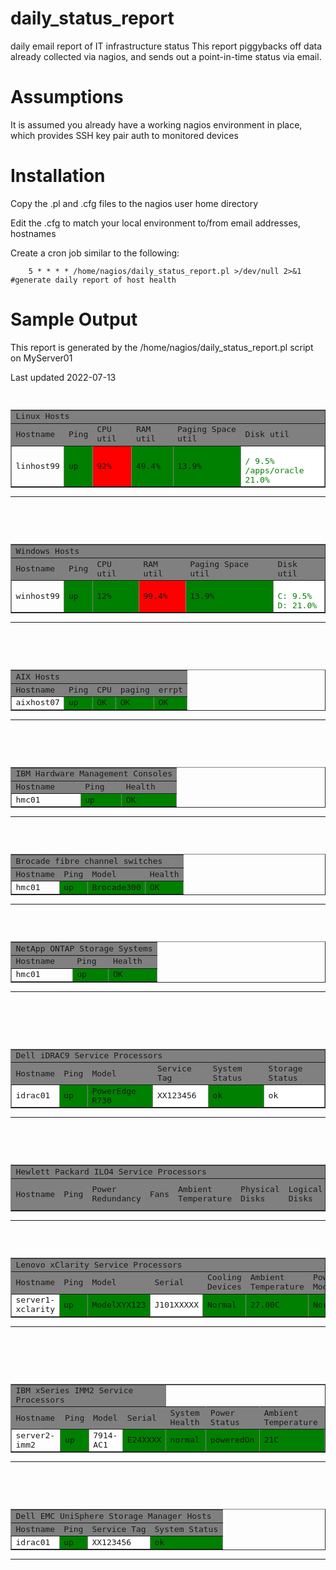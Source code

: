 # daily_status_report
daily email report of IT infrastructure status
This report piggybacks off data already collected via nagios, and sends out a point-in-time status via email.

# Assumptions
It is assumed you already have a working nagios environment in place, which provides SSH key pair auth to monitored devices

# Installation
Copy the .pl and .cfg files to the nagios user home directory

Edit the .cfg to match your local environment to/from email addresses, hostnames

Create a cron job similar to the following:
```
    5 * * * * /home/nagios/daily_status_report.pl >/dev/null 2>&1 #generate daily report of host health
```

# Sample Output

This report is generated by the /home/nagios/daily_status_report.pl script on MyServer01

Last updated 2022-07-13

<pre>

<table border="1"> 
<tr bgcolor="gray"><td colspan="6"> Linux Hosts 
<tr bgcolor="gray"><td> Hostname <td> Ping <td> CPU util <td> RAM util<td> Paging Space util <td> Disk util
<tr><td>linhost99 
   <td bgcolor="green"> up 
    <td bgcolor="red"> 92% 
   <td bgcolor="green"> 49.4% 
    <td bgcolor="green"> 13.9% 
    <td bgcolor="white"> 
    <br><font color="green"> /    9.5% 
    <br><font color="green"> /apps/oracle    21.0% 
</table><p><hr><p>


<table border="1"> 
<tr bgcolor="gray"><td colspan="6"> Windows Hosts 
<tr bgcolor="gray"><td> Hostname <td> Ping <td> CPU util <td> RAM util<td> Paging Space util <td> Disk util
<tr><td>winhost99 
   <td bgcolor="green"> up 
   <td bgcolor="green"> 12% 
   <td bgcolor="red"> 99.4% 
   <td bgcolor="green"> 13.9% 
   <td bgcolor="white"> 
   <br><font color="green"> C:  9.5% 
   <br><font color="green"> D:  21.0% 
</table><p><hr><p>


<table border="1"> 
<tr bgcolor="gray"><td colspan="6"> AIX Hosts 
<tr bgcolor="gray"><td> Hostname <td> Ping <td> CPU <td> paging <td> errpt
<tr><td>aixhost07
   <td bgcolor="green"> up 
   <td bgcolor="green"> OK
   <td bgcolor="green"> OK
   <td bgcolor="green"> OK
</table><p><hr><p>


<table border="1"> 
<tr bgcolor="gray"><td colspan="3"> IBM Hardware Management Consoles
<tr bgcolor="gray"><td> Hostname <td> Ping <td> Health
<tr><td>hmc01
   <td bgcolor="green"> up 
   <td bgcolor="green"> OK
</table><p><hr><p>

<table border="1"> 
<tr bgcolor="gray"><td colspan="4"> Brocade fibre channel switches
<tr bgcolor="gray"><td> Hostname <td> Ping <td> Model <td> Health
<tr><td>hmc01
   <td bgcolor="green"> up 
   <td bgcolor="green"> Brocade300
   <td bgcolor="green"> OK
</table><p><hr><p>

<table border="1"> 
<tr bgcolor="gray"><td colspan="3"> NetApp ONTAP Storage Systems
<tr bgcolor="gray"><td> Hostname <td> Ping <td> Health
<tr><td>hmc01
   <td bgcolor="green"> up 
   <td bgcolor="green"> OK
</table><p><hr><p>



<table border="1"> 
<tr bgcolor="gray"><td colspan="6"> Dell iDRAC9 Service Processors
<tr bgcolor="gray"><td> Hostname <td> Ping <td> Model <td> Service Tag<td> System Status <td> Storage Status
<tr><td>idrac01 
   <td bgcolor="green"> up 
   <td bgcolor="green"> PowerEdge R730
   <td bgcolor="white"> XX123456
    <td bgcolor="green"> ok
    <td bgcolor="white"> ok
</table><p><hr><p>


<table border="1"> 
<tr bgcolor="gray"><td colspan="9"> Hewlett Packard ILO4 Service Processors
<tr bgcolor="gray"><td> Hostname <td> Ping <td> Power Redundancy <td> Fans<td> Ambient Temperature <td> Physical Disks <td> Logical Disks <td> Processors <td Memory Modules
<tr><td>idrac01 
   <td bgcolor="green"> up 
   <td bgcolor="green"> ok
   <td bgcolor="white"> 8/8 fans ok
    <td bgcolor="green"> 21 C
    <td bgcolor="green"> 3/3 disks ok
    <td bgcolor="green"> 1/1 disks ok
    <td bgcolor="green"> 2/2 ok
    <td bgcolor="green"> 24/24 ok
</table><p><hr><p>

<table border="1"> 
<tr bgcolor="gray"><td colspan="9"> Lenovo xClarity Service Processors
<tr bgcolor="gray"><td> Hostname <td> Ping <td> Model <td> Serial <td> Cooling Devices <td> Ambient Temperature <td> Power Modules <td> Local Storage <td> Processors <td Memory <td> System Health
<tr><td>server1-xclarity
   <td bgcolor="green"> up 
   <td bgcolor="green"> ModelXYX123
   <td bgcolor="white"> J101XXXXX 
    <td bgcolor="green"> Normal
    <td bgcolor="green"> 27.00C
    <td bgcolor="green"> Normal
    <td bgcolor="green"> WARNING
    <td bgcolor="green"> CRITICAL
    <td bgcolor="green"> Normal
    <td bgcolor="green"> WARNING
</table><p><hr><p>



<table border="1"> 
<tr bgcolor="gray"><td colspan="4"> IBM xSeries IMM2 Service Processors
<tr bgcolor="gray"><td> Hostname <td> Ping <td> Model <td> Serial <td> System Health <td> Power Status <td> Ambient Temperature
<tr><td>server2-imm2 
   <td bgcolor="green"> up 
   <td bgcolor="white"> 7914-AC1
   <td bgcolor="green"> E24XXXX
   <td bgcolor="green"> normal
   <td bgcolor="green"> poweredOn
   <td bgcolor="green"> 21C
</table><p><hr><p>


<table border="1"> 
<tr bgcolor="gray"><td colspan="4"> Dell EMC UniSphere Storage Manager Hosts
<tr bgcolor="gray"><td> Hostname <td> Ping <td> Service Tag<td> System Status
<tr><td>idrac01 
   <td bgcolor="green"> up 
   <td bgcolor="white"> XX123456
   <td bgcolor="green"> ok
</table><p><hr><p>

</pre>
